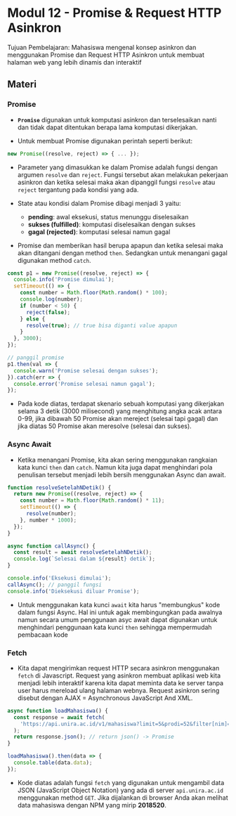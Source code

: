 # Modul 12 - Promise & Request HTTP Asinkron

Tujuan Pembelajaran: Mahasiswa mengenal konsep asinkron dan menggunakan Promise dan Request HTTP Asinkron untuk membuat halaman web yang lebih dinamis dan interaktif

## Materi

### Promise

* __```Promise```__ digunakan untuk komputasi asinkron dan terselesaikan nanti dan tidak dapat ditentukan berapa lama komputasi dikerjakan.

* Untuk membuat Promise digunakan perintah seperti berikut:

```js
new Promise((resolve, reject) => { ... });
```

* Parameter yang dimasukkan ke dalam Promise adalah fungsi dengan argumen ```resolve``` dan ```reject```. Fungsi tersebut akan melakukan pekerjaan asinkron dan ketika selesai maka akan dipanggil fungsi ```resolve``` atau ```reject``` tergantung pada kondisi yang ada.

* State atau kondisi dalam Promise dibagi menjadi 3 yaitu:
  - __pending__: awal eksekusi, status menunggu diselesaikan
  - __sukses (fulfilled)__: komputasi diselesaikan dengan sukses
  - __gagal (rejected)__: komputasi selesai namun gagal

* Promise dan memberikan hasil berupa apapun dan ketika selesai maka akan ditangani dengan method ```then```. Sedangkan untuk menangani gagal digunakan method ```catch```.

```js
const p1 = new Promise((resolve, reject) => {
  console.info('Promise dimulai');
  setTimeout(() => {
    const number = Math.floor(Math.random() * 100);
    console.log(number);
    if (number < 50) {
      reject(false);
    } else {
      resolve(true); // true bisa diganti value apapun
    }
  }, 3000);
});

// panggil promise
p1.then(val => {
  console.warn('Promise selesai dengan sukses');
}).catch(err => {
  console.error('Promise selesai namun gagal');
});
```

* Pada kode diatas, terdapat skenario sebuah komputasi yang dikerjakan selama 3 detik (3000 milisecond) yang menghitung angka acak antara 0-99, jika dibawah 50 Promise akan mereject (selesai tapi gagal) dan jika diatas 50 Promise akan meresolve (selesai dan sukses).

### Async Await

* Ketika menangani Promise, kita akan sering menggunakan rangkaian kata kunci ```then``` dan ```catch```. Namun kita juga dapat menghindari pola penulisan tersebut menjadi lebih bersih menggunakan Async dan await.

```js
function resolveSetelahNDetik() {
  return new Promise((resolve, reject) => {
    const number = Math.floor(Math.random() * 11);
    setTimeout(() => {
      resolve(number);
    }, number * 1000);
  });
}

async function callAsync() {
  const result = await resolveSetelahNDetik();
  console.log(`Selesai dalam ${result} detik`);
}

console.info('Eksekusi dimulai');
callAsync(); // panggil fungsi
console.info('Dieksekusi diluar Promise');
```

* Untuk menggunakan kata kunci ```await``` kita harus "membungkus" kode dalam fungsi Async. Hal ini untuk agak membingungkan pada awalnya namun secara umum penggunaan asyc await dapat digunakan untuk menghindari penggunaan kata kunci ```then``` sehingga mempermudah pembacaan kode

### Fetch

* Kita dapat mengirimkan request HTTP secara asinkron menggunakan ```fetch``` di Javascript. Request yang asinkron membuat aplikasi web kita menjadi lebih interaktif karena kita dapat meminta data ke server tanpa user harus mereload ulang halaman webnya. Request asinkron sering disebut dengan AJAX = Asynchronous JavaScript And XML.

```js
async function loadMahasiswa() {
  const response = await fetch(
    'https://api.unira.ac.id/v1/mahasiswa?limit=5&prodi=52&filter[nim]=2018520'
  );
  return response.json(); // return json() -> Promise
}

loadMahasiswa().then(data => {
  console.table(data.data);
});
```

* Kode diatas adalah fungsi ```fetch``` yang digunakan untuk mengambil data JSON (JavaScript Object Notation) yang ada di server ```api.unira.ac.id``` menggunakan method ```GET```. Jika dijalankan di browser Anda akan melihat data mahasiswa dengan NPM yang mirip __2018520__.

